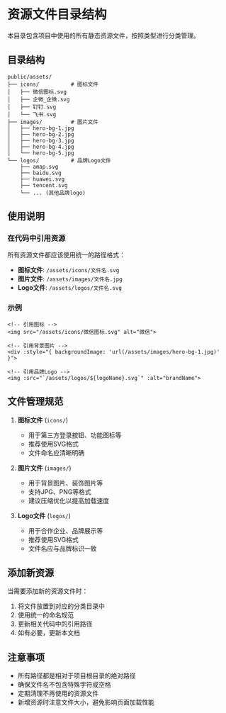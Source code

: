 # 资源文件目录结构

本目录包含项目中使用的所有静态资源文件，按照类型进行分类管理。

## 目录结构

```
public/assets/
├── icons/          # 图标文件
│   ├── 微信图标.svg
│   ├── 企微_企微.svg
│   ├── 钉钉.svg
│   └── 飞书.svg
├── images/         # 图片文件
│   ├── hero-bg-1.jpg
│   ├── hero-bg-2.jpg
│   ├── hero-bg-3.jpg
│   ├── hero-bg-4.jpg
│   └── hero-bg-5.jpg
└── logos/          # 品牌Logo文件
    ├── amap.svg
    ├── baidu.svg
    ├── huawei.svg
    ├── tencent.svg
    └── ... (其他品牌logo)
```

## 使用说明

### 在代码中引用资源

所有资源文件都应该使用统一的路径格式：

- **图标文件**: `/assets/icons/文件名.svg`
- **图片文件**: `/assets/images/文件名.jpg`
- **Logo文件**: `/assets/logos/文件名.svg`

### 示例

```vue
<!-- 引用图标 -->
<img src="/assets/icons/微信图标.svg" alt="微信">

<!-- 引用背景图片 -->
<div :style="{ backgroundImage: 'url(/assets/images/hero-bg-1.jpg)' }">

<!-- 引用品牌Logo -->
<img :src="`/assets/logos/${logoName}.svg`" :alt="brandName">
```

## 文件管理规范

1. **图标文件** (`icons/`)
   - 用于第三方登录按钮、功能图标等
   - 推荐使用SVG格式
   - 文件命名应清晰明确

2. **图片文件** (`images/`)
   - 用于背景图片、装饰图片等
   - 支持JPG、PNG等格式
   - 建议压缩优化以提高加载速度

3. **Logo文件** (`logos/`)
   - 用于合作企业、品牌展示等
   - 推荐使用SVG格式
   - 文件名应与品牌标识一致

## 添加新资源

当需要添加新的资源文件时：

1. 将文件放置到对应的分类目录中
2. 使用统一的命名规范
3. 更新相关代码中的引用路径
4. 如有必要，更新本文档

## 注意事项

- 所有路径都是相对于项目根目录的绝对路径
- 确保文件名不包含特殊字符或空格
- 定期清理不再使用的资源文件
- 新增资源时注意文件大小，避免影响页面加载性能